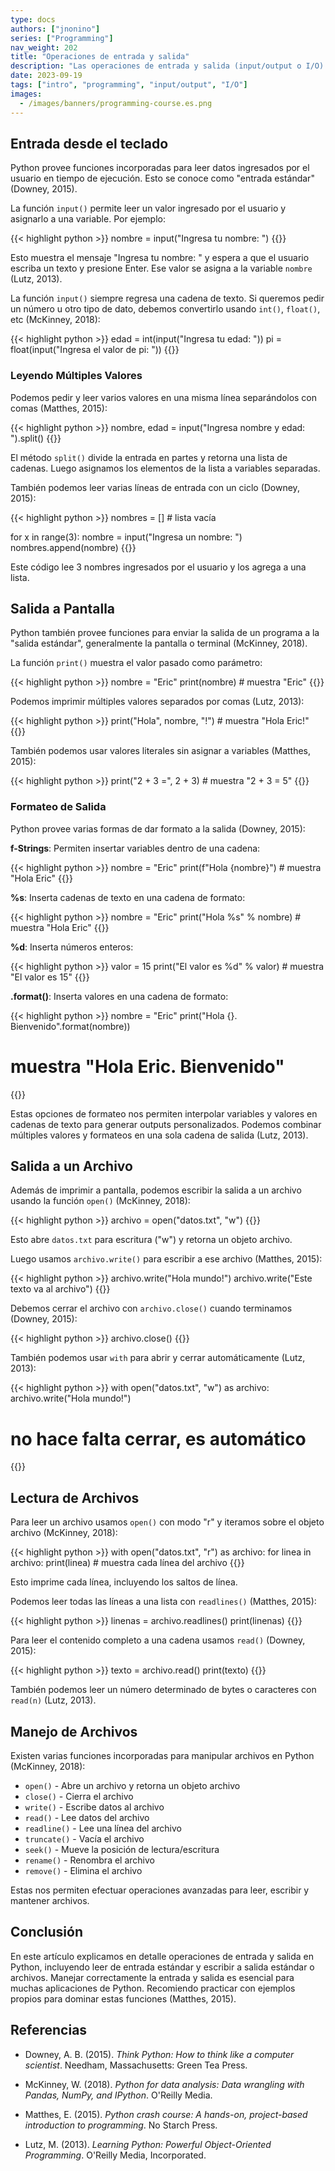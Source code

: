 ```yaml
---
type: docs
authors: ["jnonino"]
series: ["Programming"]
nav_weight: 202
title: "Operaciones de entrada y salida"
description: "Las operaciones de entrada y salida (input/output o I/O) permiten que un programa se comunique e intercambie datos con el mundo exterior. En este artículo veremos en detalle operaciones de entrada desde el teclado o un archivo, y salida hacia la pantalla o un archivo."
date: 2023-09-19
tags: ["intro", "programming", "input/output", "I/O"]
images:
  - /images/banners/programming-course.es.png
---
```


## Entrada desde el teclado

Python provee funciones incorporadas para leer datos ingresados por el usuario en tiempo de ejecución. Esto se conoce como "entrada estándar" (Downey, 2015).

La función `input()` permite leer un valor ingresado por el usuario y asignarlo a una variable. Por ejemplo:

{{< highlight python >}}
nombre = input("Ingresa tu nombre: ")
{{</highlight >}}

Esto muestra el mensaje "Ingresa tu nombre: " y espera a que el usuario escriba un texto y presione Enter. Ese valor se asigna a la variable `nombre` (Lutz, 2013).

La función `input()` siempre regresa una cadena de texto. Si queremos pedir un número u otro tipo de dato, debemos convertirlo usando `int()`, `float()`, etc (McKinney, 2018):

{{< highlight python >}}
edad = int(input("Ingresa tu edad: "))
pi = float(input("Ingresa el valor de pi: "))
{{</highlight >}}

### Leyendo Múltiples Valores

Podemos pedir y leer varios valores en una misma línea separándolos con comas (Matthes, 2015):

{{< highlight python >}}
nombre, edad = input("Ingresa nombre y edad: ").split()
{{</highlight >}}

El método `split()` divide la entrada en partes y retorna una lista de cadenas. Luego asignamos los elementos de la lista a variables separadas.

También podemos leer varias líneas de entrada con un ciclo (Downey, 2015):

{{< highlight python >}}
nombres = [] # lista vacía

for x in range(3):
   nombre = input("Ingresa un nombre: ")
   nombres.append(nombre)
{{</highlight >}}

Este código lee 3 nombres ingresados por el usuario y los agrega a una lista.

## Salida a Pantalla

Python también provee funciones para enviar la salida de un programa a la "salida estándar", generalmente la pantalla o terminal (McKinney, 2018).

La función `print()` muestra el valor pasado como parámetro:

{{< highlight python >}}
nombre = "Eric"
print(nombre) # muestra "Eric"
{{</highlight >}}

Podemos imprimir múltiples valores separados por comas (Lutz, 2013):

{{< highlight python >}}
print("Hola", nombre, "!") # muestra "Hola Eric!"
{{</highlight >}}

También podemos usar valores literales sin asignar a variables (Matthes, 2015):

{{< highlight python >}}
print("2 + 3 =", 2 + 3) # muestra "2 + 3 = 5"
{{</highlight >}}

### Formateo de Salida

Python provee varias formas de dar formato a la salida (Downey, 2015):

**f-Strings**: Permiten insertar variables dentro de una cadena:

{{< highlight python >}}
nombre = "Eric"
print(f"Hola {nombre}") # muestra "Hola Eric"
{{</highlight >}}

**%s**: Inserta cadenas de texto en una cadena de formato:

{{< highlight python >}}
nombre = "Eric"
print("Hola %s" % nombre) # muestra "Hola Eric"
{{</highlight >}}

**%d**: Inserta números enteros:

{{< highlight python >}}
valor = 15
print("El valor es %d" % valor) # muestra "El valor es 15"
{{</highlight >}}

**.format()**: Inserta valores en una cadena de formato:

{{< highlight python >}}
nombre = "Eric"
print("Hola {}. Bienvenido".format(nombre))
# muestra "Hola Eric. Bienvenido"
{{</highlight >}}

Estas opciones de formateo nos permiten interpolar variables y valores en cadenas de texto para generar outputs personalizados. Podemos combinar múltiples valores y formateos en una sola cadena de salida (Lutz, 2013).

## Salida a un Archivo

Además de imprimir a pantalla, podemos escribir la salida a un archivo usando la función `open()` (McKinney, 2018):

{{< highlight python >}}
archivo = open("datos.txt", "w")
{{</highlight >}}

Esto abre `datos.txt` para escritura ("w") y retorna un objeto archivo.

Luego usamos `archivo.write()` para escribir a ese archivo (Matthes, 2015):

{{< highlight python >}}
archivo.write("Hola mundo!")
archivo.write("Este texto va al archivo")
{{</highlight >}}

Debemos cerrar el archivo con `archivo.close()` cuando terminamos (Downey, 2015):

{{< highlight python >}}
archivo.close()
{{</highlight >}}

También podemos usar `with` para abrir y cerrar automáticamente (Lutz, 2013):

{{< highlight python >}}
with open("datos.txt", "w") as archivo:
   archivo.write("Hola mundo!")
   # no hace falta cerrar, es automático
{{</highlight >}}

## Lectura de Archivos

Para leer un archivo usamos `open()` con modo "r" y iteramos sobre el objeto archivo (McKinney, 2018):

{{< highlight python >}}
with open("datos.txt", "r") as archivo:
   for linea in archivo:
      print(linea) # muestra cada línea del archivo
{{</highlight >}}

Esto imprime cada línea, incluyendo los saltos de línea.

Podemos leer todas las líneas a una lista con `readlines()` (Matthes, 2015):

{{< highlight python >}}
linenas = archivo.readlines()
print(linenas)
{{</highlight >}}

Para leer el contenido completo a una cadena usamos `read()` (Downey, 2015):

{{< highlight python >}}
texto = archivo.read()
print(texto)
{{</highlight >}}

También podemos leer un número determinado de bytes o caracteres con `read(n)` (Lutz, 2013).

## Manejo de Archivos

Existen varias funciones incorporadas para manipular archivos en Python (McKinney, 2018):

- `open()` - Abre un archivo y retorna un objeto archivo
- `close()` - Cierra el archivo
- `write()` - Escribe datos al archivo
- `read()` - Lee datos del archivo
- `readline()` - Lee una línea del archivo
- `truncate()` - Vacía el archivo
- `seek()` - Mueve la posición de lectura/escritura
- `rename()` - Renombra el archivo
- `remove()` - Elimina el archivo

Estas nos permiten efectuar operaciones avanzadas para leer, escribir y mantener archivos.

## Conclusión

En este artículo explicamos en detalle operaciones de entrada y salida en Python, incluyendo leer de entrada estándar y escribir a salida estándar o archivos. Manejar correctamente la entrada y salida es esencial para muchas aplicaciones de Python. Recomiendo practicar con ejemplos propios para dominar estas funciones (Matthes, 2015).

## Referencias

- Downey, A. B. (2015). *Think Python: How to think like a computer scientist*. Needham, Massachusetts: Green Tea Press.

- McKinney, W. (2018). *Python for data analysis: Data wrangling with Pandas, NumPy, and IPython*. O'Reilly Media.

- Matthes, E. (2015). *Python crash course: A hands-on, project-based introduction to programming*. No Starch Press.

- Lutz, M. (2013). *Learning Python: Powerful Object-Oriented Programming*. O'Reilly Media, Incorporated.

